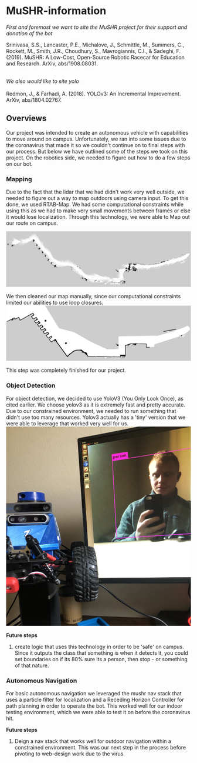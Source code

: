 # MuSHR-information

*First and foremost we want to site the MuSHR project for their support and donation of the bot*<br/>

Srinivasa, S.S., Lancaster, P.E., Michalove, J., Schmittle, M., Summers, C., Rockett, M., Smith, J.R., Choudhury, S., Mavrogiannis, C.I., & Sadeghi, F. (2019). MuSHR: A Low-Cost, Open-Source Robotic Racecar for Education and Research. ArXiv, abs/1908.08031.

</br>*We also would like to site yolo*<br/><br/>
Redmon, J., & Farhadi, A. (2018). YOLOv3: An Incremental Improvement. ArXiv, abs/1804.02767.

## Overviews
Our project was intended to create an autonomous vehicle with capabilities to move around on campus. Unfortunately, we ran into some issues due to the coronavirus that made it so we couldn't continue on to final steps with our process. But below we have outlined some of the steps we took on this project. On the robotics side, we needed to figure out how to do a few steps on our bot.

### Mapping
Due to the fact that the lidar that we had didn't work very well outside, we needed to figure out a way to map outdoors using camera input. To get this done, we used RTAB-Map. We had some computational constraints while using this as we had to make very small movements between frames or else it would lose localization. Through this technology, we were able to Map out our route on campus. 

![Mapped Out Campus Raw Image](images/raw_map.png)

We then cleaned our map manually, since our computational constraints limited our abilities to use loop closures.
![Mapped Out Campus Cleaned Image](images/cleaned_map.png)

This step was completely finished for our project.

### Object Detection
For object detection, we decided to use YoloV3 (You Only Look Once), as cited earlier. We choose yolov3 as it is extremely fast and pretty accurate. Due to our constrained environment, we needed to run something that didn't use too many resources. Yolov3 actually has a 'tiny' version that we were able to leverage that worked very well for us. 
![YoloV3 on Bot](images/YOLO_detection.jpg)

**Future steps**
1. create logic that uses this technology in order to be 'safe' on campus. Since it outputs the class that something is when it detects it, you could set boundaries on if its 80% sure its a person, then stop - or something of that nature.


### Autonomous Navigation
For basic autonomous navigation we leveraged the mushr nav stack that uses a particle filter for localization and a Receding Horizon Controller for path planning in order to operate the bot. This worked well for our indoor testing environment, which we were able to test it on before the coronavirus hit. 

**Future steps**
1. Deign a nav stack that works well for outdoor navigation within a constrained environment. This was our next step in the process before pivoting to web-design work due to the virus. 
